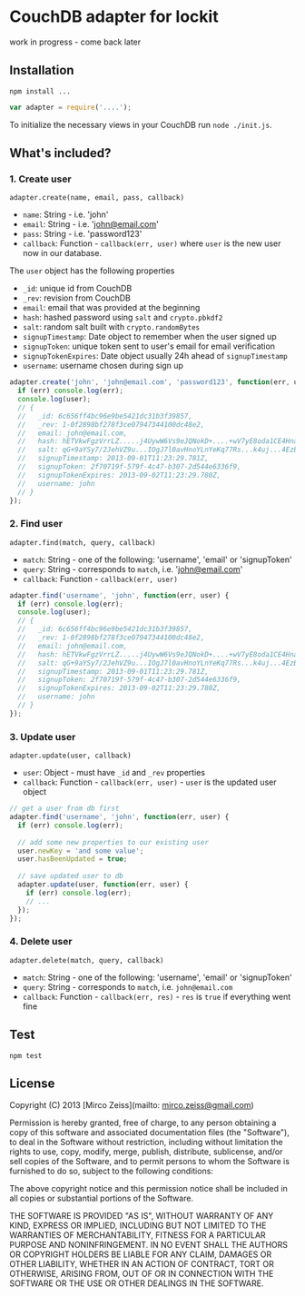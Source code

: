 # CouchDB adapter for lockit

work in progress - come back later

## Installation

`npm install ...`

```js
var adapter = require('....');
```

To initialize the necessary views in your CouchDB run `node ./init.js`.

## What's included?

### 1. Create user

`adapter.create(name, email, pass, callback)`

 - `name`: String - i.e. 'john'
 - `email`: String - i.e. 'john@email.com'
 - `pass`: String - i.e. 'password123'
 - `callback`: Function - `callback(err, user)` where `user` is the new user now in our database.

The `user` object has the following properties

 - `_id`: unique id from CouchDB
 - `_rev`: revision from CouchDB
 - `email`: email that was provided at the beginning
 - `hash`: hashed password using `salt` and `crypto.pbkdf2`
 - `salt`: random salt built with `crypto.randomBytes`
 - `signupTimestamp`: Date object to remember when the user signed up
 - `signupToken`: unique token sent to user's email for email verification
 - `signupTokenExpires`: Date object usually 24h ahead of `signupTimestamp`
 - `username`: username chosen during sign up

```js
adapter.create('john', 'john@email.com', 'password123', function(err, user) {
  if (err) console.log(err);
  console.log(user);
  // {
  //   _id: 6c656ff4bc96e9be5421dc31b3f39857,
  //   _rev: 1-0f2898bf278f3ce07947344100dc48e2,
  //   email: john@email.com,
  //   hash: hETVkwFgzVrrLZ.....j4UywW6Vs9eJQNokD+....+wV7yE8oda1CE4HnaPRSf..., 
  //   salt: qG+9aYSy7/2JehVZ9u...IOgJ7l0avHnoYLnYeKq77Rs...k4uj...4EzBvDYCa...,
  //   signupTimestamp: 2013-09-01T11:23:29.781Z,
  //   signupToken: 2f70719f-579f-4c47-b307-2d544e6336f9,
  //   signupTokenExpires: 2013-09-02T11:23:29.780Z,
  //   username: john
  // }
});
```

### 2. Find user

`adapter.find(match, query, callback)`

 - `match`: String - one of the following: 'username', 'email' or 'signupToken'
 - `query`: String - corresponds to `match`, i.e. 'john@email.com'
 - `callback`:  Function - `callback(err, user)`
 
```js
adapter.find('username', 'john', function(err, user) {
  if (err) console.log(err);
  console.log(user);
  // {
  //   _id: 6c656ff4bc96e9be5421dc31b3f39857,
  //   _rev: 1-0f2898bf278f3ce07947344100dc48e2,
  //   email: john@email.com,
  //   hash: hETVkwFgzVrrLZ.....j4UywW6Vs9eJQNokD+....+wV7yE8oda1CE4HnaPRSf..., 
  //   salt: qG+9aYSy7/2JehVZ9u...IOgJ7l0avHnoYLnYeKq77Rs...k4uj...4EzBvDYCa...,
  //   signupTimestamp: 2013-09-01T11:23:29.781Z,
  //   signupToken: 2f70719f-579f-4c47-b307-2d544e6336f9,
  //   signupTokenExpires: 2013-09-02T11:23:29.780Z,
  //   username: john
  // }
});
```

### 3. Update user

`adapter.update(user, callback)`

 - `user`: Object - must have `_id` and `_rev` properties
 - `callback`: Function - `callback(err, user)` - `user` is the updated user object
 
```js
// get a user from db first
adapter.find('username', 'john', function(err, user) {
  if (err) console.log(err);
  
  // add some new properties to our existing user
  user.newKey = 'and some value';
  user.hasBeenUpdated = true;
  
  // save updated user to db
  adapter.update(user, function(err, user) {
    if (err) console.log(err);
    // ...
  });
});
```

### 4. Delete user

`adapter.delete(match, query, callback)`

 - `match`: String - one of the following: 'username', 'email' or 'signupToken'
 - `query`: String - corresponds to `match`, i.e. `john@email.com`
 - `callback`: Function - `callback(err, res)` - `res` is `true` if everything went fine

## Test

`npm test`

## License

Copyright (C) 2013 [Mirco Zeiss](mailto: mirco.zeiss@gmail.com)

Permission is hereby granted, free of charge, to any person obtaining a copy of this software and associated documentation files (the "Software"), to deal in the Software without restriction, including without limitation the rights to use, copy, modify, merge, publish, distribute, sublicense, and/or sell copies of the Software, and to permit persons to whom the Software is furnished to do so, subject to the following conditions:

The above copyright notice and this permission notice shall be included in all copies or substantial portions of the Software.

THE SOFTWARE IS PROVIDED "AS IS", WITHOUT WARRANTY OF ANY KIND, EXPRESS OR IMPLIED, INCLUDING BUT NOT LIMITED TO THE WARRANTIES OF MERCHANTABILITY, FITNESS FOR A PARTICULAR PURPOSE AND NONINFRINGEMENT. IN NO EVENT SHALL THE AUTHORS OR COPYRIGHT HOLDERS BE LIABLE FOR ANY CLAIM, DAMAGES OR OTHER LIABILITY, WHETHER IN AN ACTION OF CONTRACT, TORT OR OTHERWISE, ARISING FROM, OUT OF OR IN CONNECTION WITH THE SOFTWARE OR THE USE OR OTHER DEALINGS IN THE SOFTWARE.